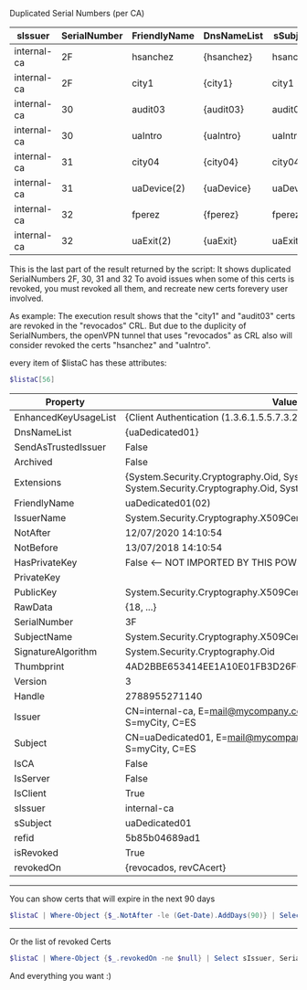 

Duplicated Serial Numbers (per CA)

sIssuer|SerialNumber|FriendlyName|DnsNameList|sSubject|revokedOn
-------|------------|------------|-----------|--------|---------
internal-ca|2F|hsanchez|{hsanchez}|hsanchez|
internal-ca|2F|city1|{city1}|city1|{revocados}
internal-ca|30|audit03|{audit03}|audit03|{revocados}
internal-ca|30|uaIntro|{uaIntro}|uaIntro|
internal-ca|31|city04|{city04}|city04|
internal-ca|31|uaDevice(2)|{uaDevice}|uaDevice|
internal-ca|32|fperez|{fperez}|fperez|
internal-ca|32|uaExit(2)|{uaExit}|uaExit|

This is the last part of the result returned by the script: It shows duplicated SerialNumbers 2F, 30, 31 and 32
To avoid issues when some of this certs is revoked, you must revoked all them, and recreate new certs forevery user involved.

As example: The execution result shows that the "city1" and "audit03" certs are revoked in the "revocados" CRL.
But due to the duplicity of SerialNumbers, the openVPN tunnel that uses "revocados" as CRL also will consider revoked
the certs "hsanchez" and "uaIntro".

every item of $listaC has these attributes:
```powershell
$listaC[56]
```
Property|Value
--------|-----
EnhancedKeyUsageList|{Client Authentication (1.3.6.1.5.5.7.3.2)}
DnsNameList|{uaDedicated01}
SendAsTrustedIssuer|False
Archived|False
Extensions|{System.Security.Cryptography.Oid, System.Security.Cryptography.Oid, System.Security.Cryptography.Oid, System.Security.Cryptography.Oid...}
FriendlyName|uaDedicated01(02)
IssuerName|System.Security.Cryptography.X509Certificates.X500DistinguishedName
NotAfter|12/07/2020 14:10:54
NotBefore|13/07/2018 14:10:54
HasPrivateKey|False <-- NOT IMPORTED BY THIS POWERSHELL SCRIPT
PrivateKey| 
PublicKey|System.Security.Cryptography.X509Certificates.PublicKey
RawData|{18, ...}
SerialNumber|3F
SubjectName|System.Security.Cryptography.X509Certificates.X500DistinguishedName
SignatureAlgorithm|System.Security.Cryptography.Oid
Thumbprint|4AD2BBE653414EE1A10E01FB3D26F62D003B52C7
Version|3
Handle|2788955271140
Issuer|CN=internal-ca, E=mail@mycompany.com, O=MYCOMP, L=myCity, S=myCity, C=ES
Subject|CN=uaDedicated01, E=mail@mycompany.com, O=MYCOMP, L=myCity, S=myCity, C=ES
IsCA|False
IsServer|False
IsClient|True
sIssuer|internal-ca
sSubject|uaDedicated01
refid|5b85b04689ad1
isRevoked|True
revokedOn|{revocados, revCAcert}

---
You can show certs that will expire in the next 90 days
```powershell
$listaC | Where-Object {$_.NotAfter -le (Get-Date).AddDays(90)} | Select sIssuer, SerialNumber, FriendlyName, DnsNameList, sSubject, revokedOn | ft
```
---
Or the list of revoked Certs
```powershell
$listaC | Where-Object {$_.revokedOn -ne $null} | Select sIssuer, SerialNumber, FriendlyName, DnsNameList, sSubject, revokedOn | ft
```
And everything you want :)
